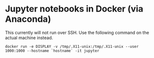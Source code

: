 # Jupyter notebooks in Docker (via Anaconda)

This currently will not run over SSH. Use the following command on the actual
machine instead.
```
docker run -e DISPLAY -v /tmp/.X11-unix:/tmp/.X11-unix --user 1000:1000 --hostname `hostname` -it jupyter
```
